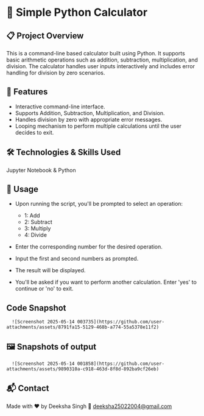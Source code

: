 # 🧮 Simple Python Calculator
## 📋 Project Overview
 This is a command-line based calculator built using Python. It supports basic arithmetic operations such as addition, subtraction, multiplication, and division.
 The calculator handles user inputs interactively and includes error handling for division by zero scenarios.

## 🎯 Features
 - Interactive command-line interface.
 - Supports Addition, Subtraction, Multiplication, and Division.
 - Handles division by zero with appropriate error messages.
 - Looping mechanism to perform multiple calculations until the user decides to exit.
    
## 🛠️ Technologies & Skills Used
 Jupyter Notebook & Python

## 🧾 Usage
 - Upon running the script, you'll be prompted to select an operation:
   - 1: Add
   - 2: Subtract
   - 3: Multiply
   - 4: Divide

 - Enter the corresponding number for the desired operation.
 - Input the first and second numbers as prompted.
 - The result will be displayed.
 - You'll be asked if you want to perform another calculation. Enter 'yes' to continue or 'no' to exit.
## Code Snapshot
      ![Screenshot 2025-05-14 003735](https://github.com/user-attachments/assets/8791fa15-5129-468b-a774-55a5378e11f2)


## 🖼️ Snapshots of output
      ![Screenshot 2025-05-14 001858](https://github.com/user-attachments/assets/9890310a-c918-463d-8f8d-892ba9cf26eb)

## 📬 Contact
Made with ❤️ by Deeksha Singh 📧 deeksha25022004@gmail.com
